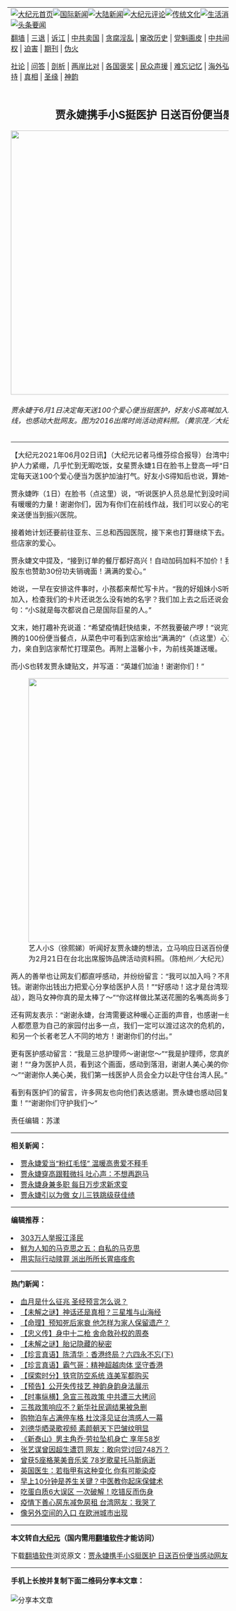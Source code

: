 <a name="1" id="1" target="_blank"></a><span id="1"></span>
<table align=center border="0"><tr><td colspan="2" VALIGN=TOP><a href="https://github.com/snxhgu316/djy/blob/master/gb/nf1351518.md#1"><img src="https://raw.githubusercontent.com/snxhgu316/www/master/t/djy/1.jpg" title="大纪元首页" alt="大纪元首页"></a><a href="https://github.com/snxhgu316/djy/blob/master/gb/n24hr.md#1"><img src="https://raw.githubusercontent.com/snxhgu316/www/master/t/djy/3.jpg" title="国际新闻" alt="国际新闻"></a><a href="https://github.com/snxhgu316/djy/blob/master/gb/nsc413.md#1"><img src="https://raw.githubusercontent.com/snxhgu316/www/master/t/djy/4.jpg" title="大陆新闻" alt="大陆新闻"></a><a href="https://github.com/snxhgu316/djy/blob/master/gb/news392.md#1"><img src="https://raw.githubusercontent.com/snxhgu316/www/master/t/djy/5.jpg" title="大纪元评论" alt="大纪元评论"></a><a href="https://github.com/snxhgu316/djy/blob/master/gb/news2007.md#1"><img src="https://raw.githubusercontent.com/snxhgu316/www/master/t/djy/6.jpg" title="传统文化" alt="传统文化"></a><a href="https://github.com/snxhgu316/djy/blob/master/gb/news2008.md#1"><img src="https://raw.githubusercontent.com/snxhgu316/www/master/t/djy/7.jpg" title="生活消费" alt="生活消费"></a><a href="https://github.com/snxhgu316/djy/blob/master/gb/ncyule.md#1"><img src="https://raw.githubusercontent.com/snxhgu316/www/master/t/djy/8.jpg" title="娱乐休闲" alt="娱乐休闲"></a><a href="https://github.com/snxhgu316/djy/blob/master/gb/nsc1002.md#1"><img src="https://raw.githubusercontent.com/snxhgu316/www/master/t/djy/9.jpg" title="健康" alt="健康"></a><a href="https://github.com/snxhgu316/djy/blob/master/gb/nf6092.md#1"><img src="https://raw.githubusercontent.com/snxhgu316/www/master/t/djy/10a.jpg" title="独家" alt="独家"></a><a href="https://github.com/snxhgu316/djy/blob/master/gb/nf4514.md#1"><img src="https://raw.githubusercontent.com/snxhgu316/www/master/t/djy/12a.jpg" title="头条要闻" alt="头条要闻"></a></td></tr>
<tr><td colspan="2" VALIGN=TOP><a target="_blank" href="https://github.com/snxhgu316/www/blob/master/README.md?zsrh#1">翻墙</a> | <a target="_blank" href="https://github.com/snxhgu316/djy/blob/master/gb/nf5657.md#1">三退</a> | <a target="_blank" href="https://github.com/snxhgu316/djy/blob/master/gb/nf6124.md#1">诉江</a> | <a target="_blank" href="https://github.com/snxhgu316/djy/blob/master/gb/nf1176117.md#1">中共卖国</a> | <a target="_blank" href="https://github.com/snxhgu316/djy/blob/master/gb/nf5773.md#1">贪腐淫乱</a> | <a target="_blank" href="https://github.com/snxhgu316/djy/blob/master/gb/nf1176115.md#1">窜改历史</a> | <a target="_blank" href="https://github.com/snxhgu316/djy/blob/master/gb/nf1176107.md#1">党魁画皮</a> | <a target="_blank" href="https://github.com/snxhgu316/djy/blob/master/gb/nf1320400.md#1">中共间谍</a> | <a target="_blank" href="https://github.com/snxhgu316/djy/blob/master/gb/nf1176114.md#1">破坏传统</a> | <a target="_blank" href="https://github.com/snxhgu316/ntdtv/blob/master/gb/prog447_1.md#1">恶贯满盈</a> | <a target="_blank" href="https://github.com/snxhgu316/djy/blob/master/gb/ncid278.md#1">人权</a> | <a target="_blank" href="https://github.com/snxhgu316/djy/blob/master/gb/nf1176111.md#1">迫害</a> | <a target="_blank" href="https://gitlab.com/szzdlab/mh-qikan/blob/master/README.md#1">期刊</a> | <a target="_blank" href="https://github.com/snxhgu316/djy/blob/master/gb/nf5562.md#1">伪火</a></p><p><a target="_blank" href="https://github.com/snxhgu316/djy/blob/master/gb/9p.md#1">社论</a> | <a target="_blank" href="https://github.com/snxhgu316/djy/blob/master/gb/nf4378.md#1">问答</a> | <a target="_blank" href="https://github.com/snxhgu316/djy/blob/master/gb/nf5792.md#1">剖析</a> | <a target="_blank" href="https://github.com/snxhgu316/djy/blob/master/gb/nf5735.md#1">两岸比对</a> | <a target="_blank" href="https://github.com/snxhgu316/djy/blob/master/gb/nf6119.md#1">各国褒奖</a> | <a target="_blank" href="https://github.com/snxhgu316/djy/blob/master/gb/nf6120.md#1">民众声援</a> | <a target="_blank" href="https://github.com/snxhgu316/djy/blob/master/gb/nf1188594.md#1">难忘记忆</a> | <a target="_blank" href="https://github.com/snxhgu316/djy/blob/master/gb/nf3180.md#1">海外弘传</a> | <a target="_blank" href="https://github.com/snxhgu316/djy/blob/master/gb/nf5410.md#1">万人上访</a> | <a target="_blank" href="https://github.com/snxhgu316/www/blob/master/README.md?zsrh#1">平台首页</a> | <a target="_blank" href="https://github.com/snxhgu316/djy/blob/master/gb/nf4386.md#1">支持</a> | <a target="_blank" href="https://github.com/snxhgu316/djy/blob/master/gb/nf4389.md#1">真相</a> | <a target="_blank" href="https://github.com/snxhgu316/djy/blob/master/gb/nf5790.md#1">圣缘</a> | <a target="_blank" href="https://github.com/snxhgu316/djy/blob/master/gb/nf4786.md#1">神韵</a></td></tr>
<tr><td VALIGN=TOP width="626"><h2 align=center>贾永婕携手小S挺医护 日送百份便当感动网友</h2>
<img width="600" src="https://i.epochtimes.com/assets/uploads/2021/06/id12993287-1609290453242122-600x400.jpg" />
<h6>贾永婕于6月1日决定每天送100个爱心便当挺医护，好友小S高喊加入。此一善举不仅温暖前线，也感动大批网友。图为2016出席时尚活动资料照。（黄宗茂／大纪元）
</h6>
<hr>
	<p>【大纪元2021年06月02日讯】（大纪元记者马维芬综合报导）台湾中共病毒疫情严峻，前线<ahref="https://github.com/snxhgu316/djy/blob/master/gb/tag/%E5%8C%BB%E6%8A%A4.md#1">医护</a>人力紧绷，几乎忙到无暇吃饭，女星<ahref="https://github.com/snxhgu316/djy/blob/master/gb/tag/%E8%B4%BE%E6%B0%B8%E5%A9%95.md#1">贾永婕</a>1日在脸书上登高一呼“日子总要有一点不同”，决定每天送100个爱心便当为<ahref="https://github.com/snxhgu316/djy/blob/master/gb/tag/%E5%8C%BB%E6%8A%A4.md#1">医护</a>加油打气。好友<ahref="https://github.com/snxhgu316/djy/blob/master/gb/tag/%E5%B0%8Fs.md#1">小S</a>得知后也说，算她一份。</p>
<p><ahref="https://github.com/snxhgu316/djy/blob/master/gb/tag/%E8%B4%BE%E6%B0%B8%E5%A9%95.md#1">贾永婕</a>昨（1日）在脸书（<ahref="https://www.facebook.com/photo?fbid=343299263825406&amp;set=pcb.343303283825004" target="_blank" rel="noopener noreferrer">点这里</a>）说，“听说医护人员总是忙到没时间吃饭，小小的心意，希望有暖暖的力量！谢谢你们，因为有你们在前线作战，我们可以安心的宅在家。”而她昨天已经开始亲送便当到振兴医院。</p>
<p>接着她计划还要前往亚东、三总和西园医院，接下来也打算继续下去。而这样的善循环也点燃一些店家的爱心。</p>
<p>贾永婕文中提及，“接到订单的餐厅都好高兴！自动加码加料不加价！我的朋友老鼎旺麻辣火锅的股东也赞助30份功夫销魂面！满满的爱心。”</p>
<p>她说，一早在安排这件事时，小孩都来帮忙写卡片。“我的好姐妹<ahref="https://github.com/snxhgu316/djy/blob/master/gb/tag/%E5%B0%8Fs.md#1">小S</a>听到我的想法二话不说也要加入，检查我们的卡片还说怎么没有她的名字？我们加上去之后还说会不会不清楚？”更补上一句：“小S就是每次都说自己是国际巨星的人。”</p>
<p>文末，她打趣补充说道：“希望疫情赶快结束，不然我要破产啰！”说完更附上当天立马送上热腾腾的100份便当餐点，从菜色中可看到店家给出“满满的”（<ahref="https://www.facebook.com/photo?fbid=343301867158479&amp;set=pcb.343303283825004" target="_blank" rel="noopener noreferrer">点这里</a>）心意。贾永婕不仅出钱还出力，亲自到店家帮忙打理菜色。再附上温馨小卡，为前线英雄送暖。</p>
<p>而小S也转发贾永婕贴文，并写道：“英雄们加油！谢谢你们！”</p>
<figure id="attachment_12993297" aria-describedby="caption-attachment-12993297" style="width: 600px" class="wp-caption aligncenter"><a target="_blank" href="https://i.epochtimes.com/assets/uploads/2021/06/id12993297-1902210456242384.jpg"><img class="size-large wp-image-12993297" title="" src="https://i.epochtimes.com/assets/uploads/2021/06/id12993297-1902210456242384-600x400.jpg" alt="" width="600" b="400" /></a><figcaption id="caption-attachment-12993297" class="wp-caption-text">艺人小S（徐熙娣）听闻好友贾永婕的想法，立马响应日送百份便当为医护打气。图为2月21日在台北出席服饰品牌活动资料照。（陈柏州／大纪元）</figcaption></figure>
<p>两人的善举也让网友们都直呼感动，并纷纷留言：“我可以加入吗？不用具名，但是可以出一些钱。谢谢你出钱出力把爱心分享给医护人员！”“好感动！这才是台湾现在需要的（最不需要口水战），跑马女神你真的是太棒了～”“你这样做比某送花圈的名嘴高尚多了！”</p>
<p>还有网友表示：“谢谢永婕，台湾需要这种暖心正面的声音，也感谢一线医护的辛苦， 如果每个人都愿意为自己的家园付出多一点，我们一定可以渡过这次的危机的，台湾人加油！”“这就是你和另一个长者老艺人不同的地方！谢谢你们的付出。”</p>
<p>更有医护感动留言：“我是三总护理师～谢谢您～”“我是护理师，您真的有暖到我心里，谢谢！”“身为医护人员，看到这个画面，感动到落泪，谢谢人美心美的你们，台湾到处有温暖～”“谢谢你人美心美，我们第一线医护人员会全力以赴守住台湾人民。”</p>
<p>看到有医护们的留言，许多网友也向他们表达感谢。贾永婕也感动回复：“谢谢你们！请保重！”“谢谢你们守护我们～”</p>
<p>责任编辑：苏漾</p>
	
<hr>


<strong>相关新闻：</strong>
<li><a href="https://github.com/snxhgu316/djy/blob/master/gb/16/9/30/n8351759.md#1">贾永婕爱当“粉红毛怪” 温暖高贵爱不释手</a></li>
<li><a href="https://github.com/snxhgu316/djy/blob/master/gb/16/12/21/n8612502.md#1">贾永婕穿高跟鞋微抖 吐心声：不想再跑马</a></li>
<li><a href="https://github.com/snxhgu316/djy/blob/master/gb/17/3/16/n8931720.md#1">贾永婕身兼多职 每日万步求新求变</a></li>
<li><a href="https://github.com/snxhgu316/djy/blob/master/gb/17/6/7/n9238351.md#1">贾永婕引以为傲 女儿三铁跳级获佳绩</a></li>
<hr>


<strong>编辑推荐：</strong>
<li><a href="https://github.com/snxhgu316/djy/blob/master/gb/18/12/9/n10900044.md?dfh#1" target="_blank">303万人举报江泽民</a></li><li><a href="https://github.com/tsiac2612/djy/blob/master/gb/10/7/23/n2974541.md#1" target="_blank">鲜为人知的马克思之五：自私的马克思</a></li><li><a href="https://github.com/tsiac2612/djy/blob/master/gb/19/5/22/n11273218.md#1" target="_blank">用实际行动赎罪 派出所所长胃癌痊愈</a></li>
<hr>

<strong>热门新闻：</strong>
<li><a href="https://github.com/snxhgu316/djy/blob/master/gb/21/5/20/n12963544.md#1">血月是什么征兆 圣经预言怎么说？</a></li>
<li><a href="https://github.com/snxhgu316/djy/blob/master/gb/21/5/28/n12983090.md#1">【未解之谜】神话还是真相？三星堆与山海经</a></li>
<li><a href="https://github.com/snxhgu316/djy/blob/master/gb/21/5/26/n12975963.md#1">【命理】预知死后家衰 他怎样为家人保留遗产？</a></li>
<li><a href="https://github.com/snxhgu316/djy/blob/master/gb/21/5/27/n12980094.md#1">【忠义传】身中十二枪 舍命救孙权的周泰</a></li>
<li><a href="https://github.com/snxhgu316/djy/blob/master/gb/21/5/27/n12980529.md#1">【未解之谜】胎记隐藏的秘密</a></li>
<li><a href="https://github.com/snxhgu316/djy/blob/master/gb/21/6/2/n12992962.md#1">【珍言真语】陈清华：香港终局？六四永不忘(下)</a></li>
<li><a href="https://github.com/snxhgu316/djy/blob/master/gb/21/6/1/n12990787.md#1">【珍言真语】霸气哥：精神超越肉体 坚守香港</a></li>
<li><a href="https://github.com/snxhgu316/djy/blob/master/gb/21/5/31/n12989244.md#1">【探索时分】铁穹防空系统 连美军都购买</a></li>
<li><a href="https://github.com/snxhgu316/djy/blob/master/gb/21/5/28/n12982821.md#1">【预告】公开失传技艺 神韵身韵身法展示</a></li>
<li><a href="https://github.com/snxhgu316/djy/blob/master/gb/21/5/31/n12989622.md#1">【时事纵横】急宣三孩政策 中共遭三大拷问</a></li>
<li><a href="https://github.com/snxhgu316/djy/blob/master/gb/21/5/31/n12988550.md#1">三孩政策响应不？新华社民调结果被急删</a></li>
<li><a href="https://github.com/snxhgu316/djy/blob/master/gb/21/5/30/n12986400.md#1">购物泊车占满停车格 杜汶泽见证台湾感人一幕</a></li>
<li><a href="https://github.com/snxhgu316/djy/blob/master/gb/21/6/1/n12989854.md#1">刘德华晒录歌视频 素颜朝天下巴皱纹明显</a></li>
<li><a href="https://github.com/snxhgu316/djy/blob/master/gb/21/5/31/n12987082.md#1">《新泰山》男主角乔·劳拉坠机身亡 享年58岁</a></li>
<li><a href="https://github.com/snxhgu316/djy/blob/master/gb/21/5/31/n12989156.md#1">张艺谋曾因超生遭罚 网友：敢向党讨回748万？</a></li>
<li><a href="https://github.com/snxhgu316/djy/blob/master/gb/21/5/30/n12986569.md#1">曾获5座格莱美音乐奖 78岁歌星托马斯病逝</a></li>
<li><a href="https://github.com/snxhgu316/djy/blob/master/gb/21/5/31/n12987930.md#1">英国医生：若指甲有这种变化 你有可能染疫</a></li>
<li><a href="https://github.com/snxhgu316/djy/blob/master/gb/21/5/28/n12981263.md#1">早上10分钟是养生关键？中医教你起床保健术</a></li>
<li><a href="https://github.com/snxhgu316/djy/blob/master/gb/21/4/16/n12884888.md#1">吃蛋白质6大误区 一次破解！吃错反而伤身</a></li>
<li><a href="https://github.com/snxhgu316/djy/blob/master/gb/21/5/31/n12987640.md#1">疫情下善心房东减免房租 台湾网友：我哭了</a></li>
<li><a href="https://github.com/snxhgu316/djy/blob/master/gb/21/6/1/n12990286.md#1">像另外空间的入口 在欧洲城市出现</a></li>
<hr>

<strong>本文转自<a href="https://www.epochtimes.com">大纪元</a>（国内需用<a href="https://github.com/snxhgu316/www/blob/master/README.md#8">翻墙软件</a>才能访问）</strong><p>下载<a href="https://github.com/snxhgu316/www/blob/master/README.md#8">翻墙软件</a>浏览原文：<a href="https://www.epochtimes.com/gb/21/6/2/n12993221.htm">贾永婕携手小S挺医护 日送百份便当感动网友</a></p><hr>

<strong>手机上长按并复制下面二维码分享本文章：</strong><br><br><img src="https://chart.apis.google.com/chart?cht=qr&chs=240x240&choe=UTF-8&chld=M|2&chl=https://github.com/snxhgu316/djy/blob/master/gb/21/6/2/n12993221.md%231" title="分享本文章"></td><td VALIGN=TOP><a href="https://github.com/snxhgu316/djy/blob/master/gb/16/1/21/n4622075.md?dfh#1" target="_blank"><img src="https://raw.githubusercontent.com/snxhgu316/djy/master/gb/300/wei-f1.jpg" title="中共的伪火骗局"  alt="中共的伪火骗局"></a><br><a href="https://github.com/snxhgu316/www/blob/master/README.md?dfh#9" target="_blank"><img src="https://raw.githubusercontent.com/snxhgu316/djy/master/gb/300/yong-h.jpg" title="永恒的见证"  alt="永恒的见证"></a><br><a href="https://github.com/snxhgu316/djy/blob/master/gb/13/9/29/n3974789.md?dfh#1" target="_blank"><img src="https://raw.githubusercontent.com/snxhgu316/djy/master/gb/300/shang-lnz.jpg" title="善良女子被中共投男牢"  alt="善良女子被中共投男牢"></a><br><a href="https://github.com/snxhgu316/djy/blob/master/gb/16/3/16/n4663449.md?dfh#1" target="_blank"><img src="https://raw.githubusercontent.com/snxhgu316/djy/master/gb/300/huo-z3.jpg" title="警卫目击活摘器官"  alt="警卫目击活摘器官"></a><br><a href="https://github.com/snxhgu316/djy/blob/master/gb/16/8/7/n8177641.md?dfh#1" target="_blank"><img src="https://raw.githubusercontent.com/snxhgu316/djy/master/gb/300/huo-z4.jpg" title="证人描述活摘恐怖"  alt="证人描述活摘恐怖"></a><br><a href="https://github.com/snxhgu316/djy/blob/master/gb/10/4/19/n2881569.md?dfh#1" target="_blank"><img src="https://raw.githubusercontent.com/snxhgu316/djy/master/gb/300/huo-z1.jpg" title="揭开活摘器官黑幕"  alt="揭开活摘器官黑幕"></a><br><a href="https://github.com/snxhgu316/djy/blob/master/gb/10/11/7/n3077476.md?dfh#1" target="_blank"><img src="https://raw.githubusercontent.com/snxhgu316/djy/master/gb/300/ma-ks.jpg" title="马克思的成魔之路"  alt="马克思的成魔之路"></a><br><a href="https://github.com/snxhgu316/djy/blob/master/gb/14/6/9/n4173977.md?dfh#1" target="_blank"><img src="https://raw.githubusercontent.com/snxhgu316/djy/master/gb/300/chang-zs.jpg" title="藏字石 蕴天机"  alt="藏字石 蕴天机"></a><br><a href="https://github.com/snxhgu316/djy/blob/master/gb/18/5/10/n10381511.md?dfh#1" target="_blank"><img src="https://raw.githubusercontent.com/snxhgu316/djy/master/gb/300/st1.jpg" title="关注三亿人三退"  alt="关注三亿人三退"></a><br><a href="https://github.com/snxhgu316/djy/blob/master/gb/18/3/21/n10237682.md?dfh#1" target="_blank"><img src="https://raw.githubusercontent.com/snxhgu316/djy/master/gb/300/jie-t.jpg" title="解体中共复兴中华"  alt="解体中共复兴中华"></a><br><a href="https://github.com/snxhgu316/djy/blob/master/gb/9/2/9/n2422991.md?dfh#1" target="_blank"><img src="https://raw.githubusercontent.com/snxhgu316/djy/master/gb/300/gao-zs.jpg" title="中共迫害良心律师"  alt="中共迫害良心律师"></a><br><a href="https://github.com/snxhgu316/djy/blob/master/gb/18/12/9/n10900044.md?dfh#1" target="_blank"><img src="https://raw.githubusercontent.com/snxhgu316/djy/master/gb/300/sj1.jpg" title="三百多万人举报江泽民"  alt="三百多万人举报江泽民"></a><br><a href="https://github.com/snxhgu316/djy/blob/master/gb/18/8/28/n10672014.md?dfh#1" target="_blank"><img src="https://raw.githubusercontent.com/snxhgu316/djy/master/gb/300/sj2.jpg" title="这些官员为何起诉江泽民"  alt="这些官员为何起诉江泽民"></a><br><a href="https://github.com/snxhgu316/djy/blob/master/gb/8/12/18/n2367165.md?dfh#1" target="_blank"><img src="https://raw.githubusercontent.com/snxhgu316/djy/master/gb/300/liangan.jpg" title="海峡两岸的强烈对比"  alt="海峡两岸的强烈对比"></a><br><a href="https://github.com/snxhgu316/djy/blob/master/gb/15/12/10/n4593139.md?dfh#1" target="_blank"><img src="https://raw.githubusercontent.com/snxhgu316/djy/master/gb/300/jia-ndzl.jpg" title="加拿大总理的贺信"  alt="加拿大总理的贺信"></a><br><a href="https://github.com/snxhgu316/djy/blob/master/gb/11/6/17/n3289382.md?dfh#1" target="_blank"><img src="https://raw.githubusercontent.com/snxhgu316/djy/master/gb/300/xiao-wd.jpg" title="探寻真相兼听则明"  alt="探寻真相兼听则明"></a><br><a href="https://github.com/snxhgu316/djy/blob/master/gb/18/10/27/n10812623.md?dfh#1" target="_blank"><img src="https://raw.githubusercontent.com/snxhgu316/djy/master/gb/300/yindu.jpg" title="印度媒体报道东方"  alt="印度媒体报道东方"></a><br><a href="https://github.com/snxhgu316/djy/blob/master/gb/18/6/9/n10469652.md?dfh#1" target="_blank"><img src="https://raw.githubusercontent.com/snxhgu316/djy/master/gb/300/xie-j.jpg" title="不一样的海外校园"  alt="不一样的海外校园"></a><br><a href="https://github.com/snxhgu316/djy/blob/master/gb/7/4/5/n1669415.md?dfh#1" target="_blank"><img src="https://raw.githubusercontent.com/snxhgu316/djy/master/gb/300/li-up.jpg" title="从大师到徒弟的传奇"  alt="从大师到徒弟的传奇"></a><br><a href="https://github.com/snxhgu316/djy/blob/master/gb/17/5/26/n9191512.md?dfh#1" target="_blank"><img src="https://raw.githubusercontent.com/snxhgu316/djy/master/gb/300/zfl2.jpg" title="亿万人与东方一本奇书"  alt="亿万人与东方一本奇书"></a><br><a href="https://github.com/snxhgu316/djy/blob/master/gb/13/11/27/n4020290.md?dfh#1" target="_blank"><img src="https://raw.githubusercontent.com/snxhgu316/djy/master/gb/300/zhen-h.jpg" title="大陆见不到的震撼场面"  alt="大陆见不到的震撼场面"></a><br><a href="https://github.com/snxhgu316/djy/blob/master/gb/15/7/17/n4482910.md?dfh#1" target="_blank"><img src="https://raw.githubusercontent.com/snxhgu316/djy/master/gb/300/dalu-sk.jpg" title="人心向善 大陆当初盛况"  alt="人心向善 大陆当初盛况"></a><br><a href="https://github.com/snxhgu316/djy/blob/master/gb/19/1/5/n10955468.md?dfh#1" target="_blank"><img src="https://raw.githubusercontent.com/snxhgu316/djy/master/gb/300/zfl1.jpg" title="追寻真理 这书讲什么"  alt="追寻真理 这书讲什么"></a><br><a href="https://github.com/snxhgu316/www/blob/master/README.md?dfh#1" target="_blank"><img src="https://raw.githubusercontent.com/snxhgu316/djy/master/gb/300/fq1.jpg" title="下载免费翻墙软件"  alt="下载免费翻墙软件"></a><br></td></tr></table>
